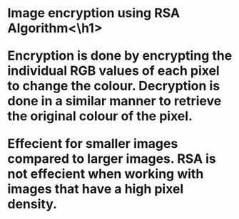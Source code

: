 <h1>Image encryption using RSA Algorithm<\h1>

Encryption is done by encrypting the individual RGB values of each pixel to change the colour. 
Decryption is done in a similar manner to retrieve the original colour of the pixel.

Effecient for smaller images compared to larger images. RSA is not effecient when working with images that have a high pixel density.
